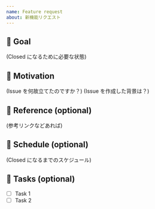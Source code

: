 ```yaml
---
name: Feature request
about: 新機能リクエスト
---
```


## 🎉 Goal

(Closed になるために必要な状態)

## 💪 Motivation

(Issue を何故立てたのですか？)
(Issue を作成した背景は？)

## 📖 Reference (optional)

(参考リンクなどあれば)

## 📆 Schedule (optional)

(Closed になるまでのスケジュール)

## 📎 Tasks (optional)

- [ ] Task 1
- [ ] Task 2
